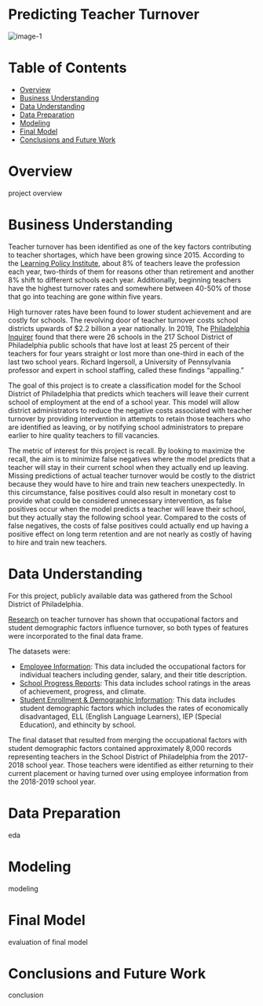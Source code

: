 # Predicting Teacher Turnover
![image-1](https://www.elmhurst.edu/wp-content/uploads/2020/06/teacher-retention-illustration.jpg) <br />

# Table of Contents
* [Overview](https://github.com/mross715/Predicting_Teacher_Turnover#overview)
* [Business Understanding](https://github.com/mross715/Predicting_Teacher_Turnover#business-understanding)
* [Data Understanding](https://github.com/mross715/Predicting_Teacher_Turnover#data-understanding)
* [Data Preparation](https://github.com/mross715/Predicting_Teacher_Turnover#data-preparation)
* [Modeling](https://github.com/mross715/Predicting_Teacher_Turnover#modeling)
* [Final Model](https://github.com/mross715/Predicting_Teacher_Turnover#final-model)
* [Conclusions and Future Work](https://github.com/mross715/Predicting_Teacher_Turnover#conclusions-and-future-work)

# Overview
project overview

# Business Understanding
Teacher turnover has been identified as one of the key factors contributing to teacher shortages, which have been growing since 2015. According to the [Learning Policy Institute](https://learningpolicyinstitute.org/product/teacher-turnover-brief), about 8% of teachers leave the profession each year, two-thirds of them for reasons other than retirement and another 8% shift to different schools each year. Additionally, beginning teachers have the highest turnover rates and somewhere between 40-50% of those that go into teaching are gone within five years.

High turnover rates have been found to lower student achievement and are costly for schools. The revolving door of teacher turnover costs school districts upwards of $2.2 billion a year nationally. In 2019, The [Philadelphia Inquirer](https://www.inquirer.com/news/philadephia-district-schools-teacher-turnover-solutions-20190503.html) found that there were 26 schools in the 217 School District of Philadelphia public schools that have lost at least 25 percent of their teachers for four years straight or lost more than one-third in each of the last two school years. Richard Ingersoll, a University of Pennsylvania professor and expert in school staffing, called these findings “appalling.”

The goal of this project is to create a classification model for the School District of Philadelphia that predicts which teachers will leave their current school of employment at the end of a school year. This model will allow district administrators to reduce the negative costs associated with teacher turnover by providing intervention in attempts to retain those teachers who are identified as leaving, or by notifying school administrators to prepare earlier to hire quality teachers to fill vacancies.

The metric of interest for this project is recall. By looking to maximize the recall, the aim is to minimize false negatives where the model predicts that a teacher will stay in their current school when they actually end up leaving. Missing predictions of actual teacher turnover would be costly to the district because they would have to hire and train new teachers unexpectedly. In this circumstance, false positives could also result in monetary cost to provide what could be considered unnecessary intervention, as false positives occur when the model predicts a teacher will leave their school, but they actually stay the following school year. Compared to the costs of false negatives, the costs of false positives could actually end up having a positive effect on long term retention and are not nearly as costly of having to hire and train new teachers.

# Data Understanding
For this project, publicly available data was gathered from the School District of Philadelphia. 

[Research](https://cepa.stanford.edu/content/how-teaching-conditions-predict-teacher-turnover-california-schools) on teacher turnover has shown that occupational factors and student demographic factors influence turnover, so both types of features were incorporated to the final data frame.

The datasets were:

* [Employee Information](https://www.philasd.org/performance/programsservices/open-data/district-information/#employee_data): This data included the occupational factors for individual teachers including gender, salary, and their title description.
* [School Progress Reports](https://www.philasd.org/performance/programsservices/school-progress-reports/spr-helpful-resources/): This data includes school ratings in the areas of achievement, progress, and climate.
* [Student Enrollment & Demographic Information](https://www.philasd.org/performance/programsservices/open-data/school-information/#school_enrollment): This data includes student demographic factors which includes the rates of economically disadvantaged, ELL (English Language Learners), IEP (Special Education), and ethincity by school.

The final dataset that resulted from merging the occupational factors with student demographic factors contained approximately 8,000 records representing teachers in the School District of Philadelphia from the 2017-2018 school year. Those teachers were identified as either returning to their current placement or having turned over using employee information from the 2018-2019 school year. 

# Data Preparation
eda

# Modeling
modeling

# Final Model
evaluation of final model

# Conclusions and Future Work
conclusion

